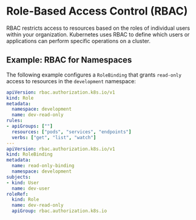 # Role-Based Access Control (RBAC)

RBAC restricts access to resources based on the roles of individual users within your organization. Kubernetes uses RBAC to define which users or applications can perform specific operations on a cluster.

## Example: RBAC for Namespaces

The following example configures a `RoleBinding` that grants `read-only` access to resources in the `development` namespace:

```yaml
apiVersion: rbac.authorization.k8s.io/v1
kind: Role
metadata:
  namespace: development
  name: dev-read-only
rules:
- apiGroups: [""]
  resources: ["pods", "services", "endpoints"]
  verbs: ["get", "list", "watch"]
---
apiVersion: rbac.authorization.k8s.io/v1
kind: RoleBinding
metadata:
  name: read-only-binding
  namespace: development
subjects:
- kind: User
  name: dev-user
roleRef:
  kind: Role
  name: dev-read-only
  apiGroup: rbac.authorization.k8s.io
```
